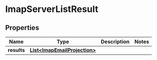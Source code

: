 

# ImapServerListResult


## Properties

| Name | Type | Description | Notes |
|------------ | ------------- | ------------- | -------------|
|**results** | [**List&lt;ImapEmailProjection&gt;**](ImapEmailProjection) |  |  |



